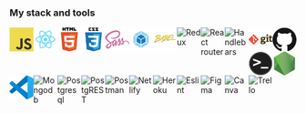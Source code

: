 ### My stack and tools

<img align="left" alt="JavaScript" title="JavaScript" width="42px" src="https://raw.githubusercontent.com/github/explore/80688e429a7d4ef2fca1e82350fe8e3517d3494d/topics/javascript/javascript.png" />

<img align="left" alt="React" title="React" width="42px" src="https://raw.githubusercontent.com/github/explore/80688e429a7d4ef2fca1e82350fe8e3517d3494d/topics/react/react.png" />

<img align="left" alt="HTML5" title="HTML5" width="42px" src="https://raw.githubusercontent.com/github/explore/80688e429a7d4ef2fca1e82350fe8e3517d3494d/topics/html/html.png" />

<img align="left" alt="CSS3" title="CSS3" width="42px" src="https://raw.githubusercontent.com/github/explore/80688e429a7d4ef2fca1e82350fe8e3517d3494d/topics/css/css.png" />

<img align="left" alt="Sass" title="Sass" width="42px" src="https://raw.githubusercontent.com/github/explore/80688e429a7d4ef2fca1e82350fe8e3517d3494d/topics/sass/sass.png" />

<img align="left" alt="webpack" title="Webpack" width="42px" src="https://raw.githubusercontent.com/github/explore/80688e429a7d4ef2fca1e82350fe8e3517d3494d/topics/webpack/webpack.png" />

<img align="left" alt="Babel" title="Babel" width="42px" src="https://raw.githubusercontent.com/github/explore/80688e429a7d4ef2fca1e82350fe8e3517d3494d/topics/babel/babel.png" />

<img align="left" alt="Redux" title="Redux" width="42px" src="https://avatars.githubusercontent.com/u/13142323?s=200&v=4" />

<img align="left" alt="React router" title="React router" width="42px" src="https://iconape.com/wp-content/files/tp/93000/png/react-router.png" />

<img align="left" alt="Handlebars" title="Handlebars" width="42px" src="https://avatars.githubusercontent.com/u/19378685?s=200&v=4" />

<img align="left" alt="Git" title="Git" width="42px" src="https://raw.githubusercontent.com/github/explore/80688e429a7d4ef2fca1e82350fe8e3517d3494d/topics/git/git.png" />

<img align="left" alt="GitHub" title="GitHub" width="42px" src="https://raw.githubusercontent.com/github/explore/78df643247d429f6cc873026c0622819ad797942/topics/github/github.png" />

<img align="left" alt="Terminal" title="Terminal" width="42px" src="https://raw.githubusercontent.com/github/explore/80688e429a7d4ef2fca1e82350fe8e3517d3494d/topics/terminal/terminal.png" />

<img align="left" alt="NodeJS" title="NodeJS" width="42px" src="https://raw.githubusercontent.com/github/explore/80688e429a7d4ef2fca1e82350fe8e3517d3494d/topics/nodejs/nodejs.png" />

<img align="left" alt="Visual Studio Code" title="Visual Studio Code" width="42px" src="https://raw.githubusercontent.com/github/explore/80688e429a7d4ef2fca1e82350fe8e3517d3494d/topics/visual-studio-code/visual-studio-code.png" />

<img align="left" alt="Mongodb" title="MongoDb" width="42px" src="https://cdn.icon-icons.com/icons2/2415/PNG/512/mongodb_original_logo_icon_146424.png" />

<img align="left" alt="Postgresql" title="PostgreSql" width="42px" src="https://cdn.icon-icons.com/icons2/2415/PNG/512/postgresql_plain_logo_icon_146389.png" />

<img align="left" alt="PostgREST" title="PostgREST" width="42px" src="https://img.stackshare.io/service/2296/postgrest.png" />

<img align="left" alt="Postman" title="Postman" width="42px" src="https://sdtimes.com/wp-content/uploads/2018/03/opstman.jpg" />

<img align="left" alt="Netlify" title="Netlify" width="42px" src="https://cdn.freebiesupply.com/logos/large/2x/netlify-logo-png-transparent.png" />

<img align="left" alt="Heroku" title="Heroku" width="42px" src="https://www.svgrepo.com/show/331424/heroku.svg" />

<img align="left" alt="Eslint" title="Eslint" width="42px" src="https://cdn.freebiesupply.com/logos/large/2x/eslint-logo-png-transparent.png" />

<img align="left" alt="Figma" title="Figma" width="42px" src="https://cdn.iconscout.com/icon/free/png-256/figma-2296071-1912030.png" />

<img align="left" alt="Canva" title="Canva" width="42px" src="https://www.fortbend.lib.tx.us/sites/default/files/2019-01/Canva%20logo.png" />

<img align="left" alt="Trello" title="Trello" width="42px" src="https://i.pinimg.com/280x280_RS/0f/b8/e6/0fb8e676a1cd0eae9b0f7ea862c40f93.jpg" />
